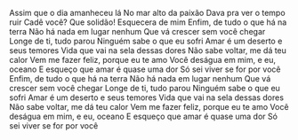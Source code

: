 Assim que o dia amanheceu lá
No mar alto da paixão
Dava pra ver o tempo ruir
Cadê você? Que solidão!
Esquecera de mim
Enfim, de tudo o que há na terra
Não há nada em lugar nenhum
Que vá crescer sem você chegar
Longe de ti, tudo parou
Ninguém sabe o que eu sofri
Amar é um deserto e seus temores
Vida que vai na sela dessas dores
Não sabe voltar, me dá teu calor
Vem me fazer feliz, porque eu te amo
Você deságua em mim, e eu, oceano
E esqueço que amar é quase uma dor
Só sei viver se for por você
Enfim, de tudo o que há na terra
Não há nada em lugar nenhum
Que vá crescer sem você chegar
Longe de ti, tudo parou
Ninguém sabe o que eu sofri
Amar é um deserto e seus temores
Vida que vai na sela dessas dores
Não sabe voltar, me dá teu calor
Vem me fazer feliz, porque eu te amo
Você deságua em mim, e eu, oceano
E esqueço que amar é quase uma dor
Só sei viver se for por você
